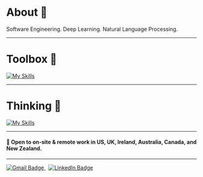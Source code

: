 # About 🪪
<!--- An experiential and adaptable learner ready to tackle any challenging problem as an opportunity to make the best of it. -->

Software Engineering. Deep Learning. Natural Language Processing.

<hr>

# Toolbox 🧰

[![My Skills](https://skillicons.dev/icons?i=java,python,cpp,ts,cs,r,sklearn,tensorflow,pytorch,aws,azure,docker,kubernetes,terraform,react,sass)](https://skillicons.dev)

<hr>

# Thinking 🤔

[![My Skills](https://skillicons.dev/icons?i=rust,golang,zig,scala,kotlin)](https://skillicons.dev)

<hr>

#### 👔 Open to on-site & remote work in US, UK, Ireland, Australia, Canada, and New Zealand.

<hr>
  
<div id="badges">
  <a href="mailto:kshatriya.prithvi.raj.27@gmail.com?">
    <img src="https://img.shields.io/badge/gmail-%23DD0031.svg?&style=for-the-badge&logo=gmail&logoColor=white" alt="Gmail Badge"/>
  </a>
  &nbsp;
  <a href="https://www.linkedin.com/in/prithvi-raj-k-3431a8162/">
    <img src="https://img.shields.io/badge/LinkedIn-blue?style=for-the-badge&logo=linkedin&logoColor=white" alt="LinkedIn Badge"/>
  </a>
</div>
